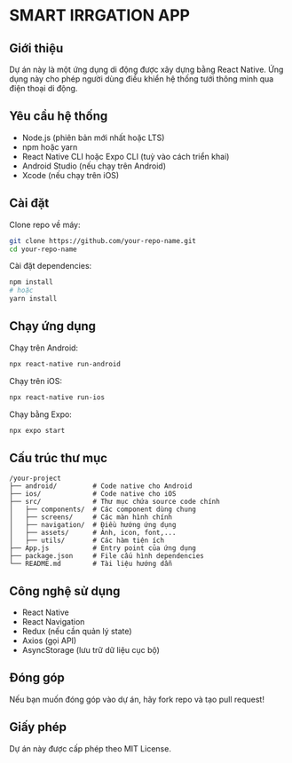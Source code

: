 # SMART IRRGATION APP

## Giới thiệu
Dự án này là một ứng dụng di động được xây dựng bằng React Native.
Ứng dụng này cho phép người dùng điều khiển hệ thống tưới thông minh qua điện thoại di động.

## Yêu cầu hệ thống
- Node.js (phiên bản mới nhất hoặc LTS)
- npm hoặc yarn
- React Native CLI hoặc Expo CLI (tuỳ vào cách triển khai)
- Android Studio (nếu chạy trên Android)
- Xcode (nếu chạy trên iOS)

## Cài đặt

Clone repo về máy:
```sh
git clone https://github.com/your-repo-name.git
cd your-repo-name
```

Cài đặt dependencies:
```sh
npm install
# hoặc
yarn install
```

## Chạy ứng dụng

Chạy trên Android:
```sh
npx react-native run-android
```

Chạy trên iOS:
```sh
npx react-native run-ios
```

Chạy bằng Expo:
```sh
npx expo start
```

## Cấu trúc thư mục
```
/your-project
├── android/         # Code native cho Android
├── ios/             # Code native cho iOS
├── src/             # Thư mục chứa source code chính
│   ├── components/  # Các component dùng chung
│   ├── screens/     # Các màn hình chính
│   ├── navigation/  # Điều hướng ứng dụng
│   ├── assets/      # Ảnh, icon, font,...
│   ├── utils/       # Các hàm tiện ích
├── App.js           # Entry point của ứng dụng
├── package.json     # File cấu hình dependencies
└── README.md        # Tài liệu hướng dẫn
```

## Công nghệ sử dụng
- React Native
- React Navigation
- Redux (nếu cần quản lý state)
- Axios (gọi API)
- AsyncStorage (lưu trữ dữ liệu cục bộ)

## Đóng góp
Nếu bạn muốn đóng góp vào dự án, hãy fork repo và tạo pull request!

## Giấy phép
Dự án này được cấp phép theo MIT License.

